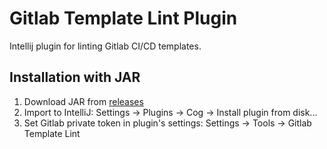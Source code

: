 # Gitlab Template Lint Plugin

Intellij plugin for linting Gitlab CI/CD templates.

## Installation with JAR
1. Download JAR from [releases](https://github.com/Blarc/gitlab-lint-plugin/releases)
2. Import to IntelliJ: Settings -> Plugins -> Cog -> Install plugin from disk...
3. Set Gitlab private token in plugin's settings: Settings -> Tools -> Gitlab Template Lint

